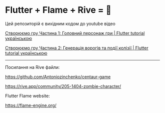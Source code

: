 # Flutter + Flame + Rive = 💖

Цей репозиторій є вихідним кодом до youtube відео

[Створюємо гру Частина 1: Головний персонаж гри | Flutter tutorial українською](https://youtu.be/8pNqWEgyy58)


[Створюємо гру Частина 2: Генерація ворогів та події колізії | Flutter tutorial українською](https://youtu.be/eV-WT2C7qDE)

---

Посилання на Rive файли:

https://github.com/Antoniozinchenko/centaur-game

https://rive.app/community/205-1404-zombie-character/

Flutter Flame website: 

https://flame-engine.org/
